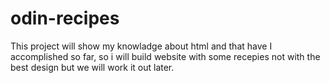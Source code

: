 # odin-recipes
This project will show my knowladge about html and that have I accomplished so far, so i will build website with some recepies
not with the best design but we will work it out later.
